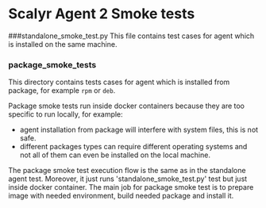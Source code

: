 Scalyr Agent 2 Smoke tests
=================================

###standalone_smoke_test.py
This file contains test cases for agent which is installed on the same machine.

### package_smoke_tests
This directory contains tests cases for agent which is installed from package, for example `rpm` or `deb`.

Package smoke tests run inside docker containers because they are too specific to run locally, for example:
- agent installation from package will interfere with system files, this is not safe.
- different packages types can require different operating systems and not all of them can even be installed
on the local machine.

The package smoke test execution flow is the same as in the standalone agent test.
Moreover, it just runs 'standalone_smoke_test.py' test but just inside docker container.
The main job for package smoke test is to prepare image with needed environment, build needed package and install it.

